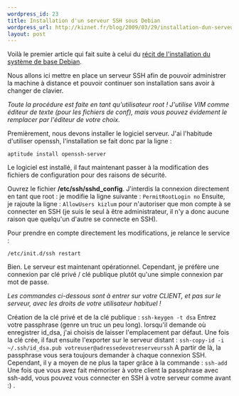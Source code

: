 ```yaml
--- 
wordpress_id: 23
title: Installation d'un serveur SSH sous Debian
wordpress_url: http://kiznet.fr/blog/2009/03/29/installation-dun-serveur-ssh-sous-debian/
layout: post
---
```


Voilà le premier article qui fait suite à celui du [récit de l'installation du
système de base
Debian](http://kizlum.wordpress.com/2009/03/29/recit-installation-dune-debian-pour-un-serveur/).

Nous allons ici mettre en place un serveur SSH afin de pouvoir administrer la
machine à distance et pouvoir continuer son installation sans avoir à changer
de clavier.

*Toute la procédure est faite en tant qu'utilisateur root ! J'utilise VIM
comme éditeur de texte (pour les fichiers de conf), mais vous pouvez évidement
le remplacer par l'éditeur de votre choix.*

Premièrement, nous devons installer le logiciel serveur. J'ai l'habitude d'utiliser openssh, l'installation se fait donc par la ligne :

`aptitude install openssh-server`

Le logiciel est installé, il faut maintenant passer à la modification des
fichiers de configuration pour des raisons de sécurité.

Ouvrez le fichier **/etc/ssh/sshd_config**. J'interdis la connexion directement en tant que root : je modifie la ligne suivante :
`PermitRootLogin no`
Ensuite, je rajoute la ligne :
`AllowUsers kizlum`
pour n'autoriser que mon compte à se connecter en SSH (je suis le seul à être administrateur, il n'y a donc aucune raison que quelqu'un d'autre se connecte en SSH).

Pour prendre en compte directement les modifications, je relance le service :

`/etc/init.d/ssh restart`

Bien. Le serveur est maintenant opérationnel. Cependant, je préfère une connexion par clé privé / clé publique plutôt qu'une simple connexion par mot de passe.

*Les commandes ci-dessous sont à entrer sur votre CLIENT, et pas sur le serveur, avec les droits de votre utilisateur habituel !*

Création de la clé privé et de la clé publique :
`ssh-keygen -t dsa`
Entrez votre passphrase (genre un truc un peu long). lorsqu'il demande où enregistrer id_dsa, j'ai choisis de laisser l'emplacement par défaut. Une fois la clé crée, il faut ensuite l'exporter sur le serveur distant :
`ssh-copy-id -i ~/.ssh/id_dsa.pub votreuser@adressedevotreserveurssh`
A partir de là, la passphrase vous sera toujours demander à chaque connexion SSH. Cependant, il y a moyen de ne plus la taper grâce à la commande :
`ssh-add`
Une fois que vous avez fait mémoriser à votre client la passphrase avec ssh-add, vous pouvez vous connecter en SSH à votre serveur comme avant :) .
